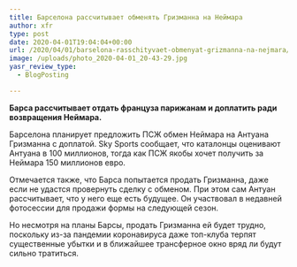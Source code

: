 ```yaml
---
title: Барселона рассчитывает обменять Гризманна на Неймара
author: xfr
type: post
date: 2020-04-01T19:04:04+00:00
url: /2020/04/01/barselona-rasschityvaet-obmenyat-grizmanna-na-nejmara/
image: /uploads/photo_2020-04-01_20-43-29.jpg
yasr_review_type:
  - BlogPosting

---
```

**Барса рассчитывает отдать француза парижанам и доплатить ради возвращения Неймара.**

Барселона планирует предложить ПСЖ обмен Неймара на Антуана Гризманна с доплатой. Sky Sports сообщает, что каталонцы оценивают Антуана в 100 миллионов, тогда как ПСЖ якобы хочет получить за Неймара 150 миллионов евро.

Отмечается также, что Барса попытается продать Гризманна, даже если не удастся провернуть сделку с обменом. При этом сам Антуан рассчитывает, что у него еще есть будущее. Он участвовал в недавней фотосессии для продажи формы на следующей сезон.

Но несмотря на планы Барсы, продать Гризманна ей будет трудно, поскольку из-за пандемии коронавируса даже топ-клуба терпят существенные убытки и в ближайшее трансферное окно вряд ли будут сильно тратиться.